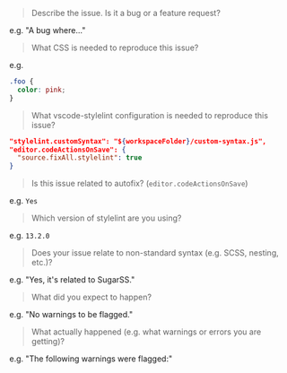 <!-- Please answer the following questions. Issues that don't use this template will be closed. -->

> Describe the issue. Is it a bug or a feature request?

e.g. "A bug where..."

> What CSS is needed to reproduce this issue?

e.g.

```css
.foo {
  color: pink;
}
```

> What vscode-stylelint configuration is needed to reproduce this issue?
```json
"stylelint.customSyntax": "${workspaceFolder}/custom-syntax.js",
"editor.codeActionsOnSave": {
  "source.fixAll.stylelint": true
}
```
  
> Is this issue related to autofix? (`editor.codeActionsOnSave`)

e.g. `Yes`

> Which version of stylelint are you using?

e.g. `13.2.0`

> Does your issue relate to non-standard syntax (e.g. SCSS, nesting, etc.)?

e.g. "Yes, it's related to SugarSS."

> What did you expect to happen?

e.g. "No warnings to be flagged."

> What actually happened (e.g. what warnings or errors you are getting)?

e.g. "The following warnings were flagged:"

<!--
Before posting, please check that your issue:
1. Has it already been resolved in (https://github.com/stylelint/vscode-stylelint/blob/master/CHANGELOG.md)
2. Hasn't already been discussed (https://github.com/stylelint/vscode-stylelint/search)
-->

<!--
Here are the best ways to help resolve your issue:
1. Figure out what needs to be done, propose it, and then write the code and submit a PR.
2. If your issue is a bug, consider at least submitting a PR with failing tests.

Note: GitHub issues are for vscode-stylelint bugs and enhancements, if you're looking for help or support with stylelint then stackoverflow is our preferred question and answer forum - https://stackoverflow.com/questions/tagged/stylelint+visual-studio-code
-->

<!-- Love stylelint? Please consider supporting our collective:
👉  https://opencollective.com/stylelint/donate -->
